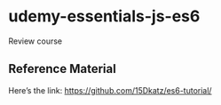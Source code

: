 # udemy-essentials-js-es6
Review course

## Reference Material
Here’s the link: https://github.com/15Dkatz/es6-tutorial/